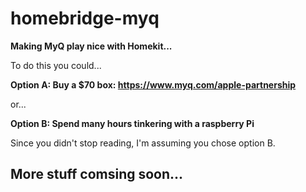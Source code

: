 # homebridge-myq

**Making MyQ play nice with Homekit...**

To do this you could...

**Option A: Buy a $70 box: https://www.myq.com/apple-partnership**

or...

**Option B: Spend many hours tinkering with a raspberry Pi**

Since you didn't stop reading, I'm assuming you chose option B.

## More stuff comsing soon...
